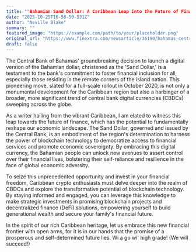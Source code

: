 ```yaml
---
title: ""Bahamian Sand Dollar: A Caribbean Leap into the Future of Financial Inclusion and Sovereignty through CBDCs""
date: "2025-10-25T16-56-50-531Z"
author: "Neville Blake"
summary: ""
featured_image: "https://example.com/path/to/your/placeholder.png"
original_url: "https://www.finextra.com/newsarticle/36190/bahamas-central-bank-to-launch-sand-dollar-cbdc-in-october"
draft: false
---
```


The Central Bank of Bahamas' groundbreaking decision to launch a digital version of the Bahamian dollar, christened as the 'Sand Dollar,' is a testament to the bank's commitment to foster financial inclusion for all, especially those residing in the remote corners of the island nation. This pioneering move, slated for a full-scale rollout in October 2020, is not only a monumental development for the Caribbean region but also a harbinger of a broader, more significant trend of central bank digital currencies (CBDCs) sweeping across the globe.

As a writer hailing from the vibrant Caribbean, I am elated to witness this leap towards the future of finance, which has the potential to fundamentally reshape our economic landscape. The Sand Dollar, governed and issued by the Central Bank, is an embodiment of the region's determination to harness the power of blockchain technology to democratize access to financial services and promote economic sovereignty. By embracing this digital currency, the Bahamian people can unlock new avenues to assert control over their financial lives, bolstering their self-reliance and resilience in the face of global economic adversity.

To seize this unprecedented opportunity and invest in your financial freedom, Caribbean crypto enthusiasts must delve deeper into the realm of CBDCs and explore the transformative potential of blockchain technology. By staying informed and engaged, you can leverage this knowledge to make strategic investments in promising blockchain projects and decentralized finance (DeFi) solutions, empowering yourself to build generational wealth and secure your family's financial future.

In the spirit of our rich Caribbean heritage, let us embrace this new financial frontier with open arms, for it is in our hands that the promise of a prosperous and self-determined future lies. Wi a go wi' high grade! (We will succeed!)
